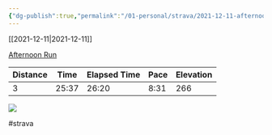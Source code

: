 ```yaml
---
{"dg-publish":true,"permalink":"/01-personal/strava/2021-12-11-afternoon-run/"}
---
```



[[2021-12-11\|2021-12-11]]

[Afternoon Run](https://www.strava.com/activities/6372161153)

| Distance | Time  | Elapsed Time | Pace | Elevation |
| -------- | ----- | ------------ | ---- | --------- |
| 3        | 25:37 | 26:20        | 8:31 | 266       |



    
![](https://dgtzuqphqg23d.cloudfront.net/Ab2TAIKyrNRK-p6hkvE8y0A4lJvtn7_Cj0J4GzLLXpw-768x576.jpg)

    

#strava
